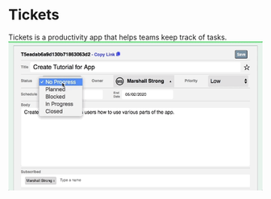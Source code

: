 # Tickets

Tickets is a productivity app that helps teams keep track of tasks. 
![Ticket](readme_ticket_form.gif)
